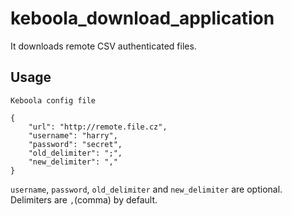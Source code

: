 # keboola_download_application

It downloads remote CSV authenticated files.

Usage
-----

`Keboola config file`

```
{
    "url": "http://remote.file.cz",
    "username": "harry",
    "password": "secret",
    "old_delimiter": ";",
    "new_delimiter": ","
}
```

`username`, `password`, `old_delimiter` and `new_delimiter` are optional. Delimiters are `,`(comma) by default.

